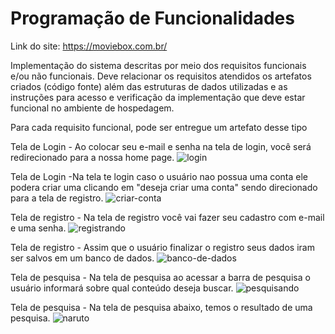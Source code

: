 # Programação de Funcionalidades

Link do site: https://moviebox.com.br/

Implementação do sistema descritas por meio dos requisitos funcionais e/ou não funcionais. Deve relacionar os requisitos atendidos os artefatos criados (código fonte) além das estruturas de dados utilizadas e as instruções para acesso e verificação da implementação que deve estar funcional no ambiente de hospedagem.

Para cada requisito funcional, pode ser entregue um artefato desse tipo

Tela de Login - Ao colocar seu e-mail e senha na tela de login, você será redirecionado para a nossa home page.
![login](https://github.com/ICEI-PUC-Minas-PMV-ADS/pmv-ads-2023-1-e1-proj-web-t11-pmv-ads-2023-1-e1-proj-web-t11-01/assets/126619667/97c2e9fc-e218-4fde-b08f-9437dee96ede)

Tela de Login -Na tela te login caso o usuário nao possua uma conta ele podera criar uma clicando em "deseja criar uma conta" sendo direcionado para a tela de registro.
![criar-conta](https://github.com/ICEI-PUC-Minas-PMV-ADS/pmv-ads-2023-1-e1-proj-web-t11-pmv-ads-2023-1-e1-proj-web-t11-01/assets/126619667/53553ac5-6834-44d0-834a-5403f566a28f)

Tela de registro - Na tela de registro você vai fazer seu cadastro com e-mail e uma senha. 
![registrando](https://github.com/ICEI-PUC-Minas-PMV-ADS/pmv-ads-2023-1-e1-proj-web-t11-pmv-ads-2023-1-e1-proj-web-t11-01/assets/126619667/0514abd6-a815-4867-9cd8-0d72b4fc9018)

Tela de registro - Assim que o usuário finalizar o registro seus dados iram ser salvos em um banco de dados.
![banco-de-dados](https://github.com/ICEI-PUC-Minas-PMV-ADS/pmv-ads-2023-1-e1-proj-web-t11-pmv-ads-2023-1-e1-proj-web-t11-01/assets/126619667/a7fd5482-43af-45b5-865e-7c91b4ace2a8)

Tela de pesquisa - Na tela de pesquisa ao acessar a barra de pesquisa o usuário informará sobre qual conteúdo deseja buscar.
![pesquisando](https://github.com/ICEI-PUC-Minas-PMV-ADS/pmv-ads-2023-1-e1-proj-web-t11-pmv-ads-2023-1-e1-proj-web-t11-01/assets/126619667/32d0b72a-45f5-4876-b6fb-9c06603f2ec6)

Tela de pesquisa - Na tela de pesquisa abaixo, temos o resultado de uma pesquisa.
![naruto](https://github.com/ICEI-PUC-Minas-PMV-ADS/pmv-ads-2023-1-e1-proj-web-t11-pmv-ads-2023-1-e1-proj-web-t11-01/assets/126619667/d5f4eabc-1d52-4479-99c4-e41c7ee37f9b)
